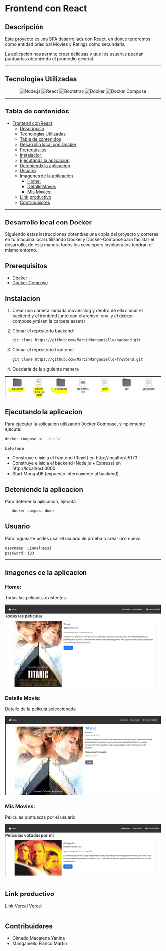 # Frontend con React

## Descripción
Este proyecto es una SPA desarrollada con React, en donde tendremos como entidad principal Movies y Ratings como secundaria.

La aplicacion nos permite crear peliculas y que los usuarios puedan puntuarlas obteniendo el promedio general.

---

## Tecnologías Utilizadas
<p align="center">
  <img src="https://upload.wikimedia.org/wikipedia/commons/d/d9/Node.js_logo.svg" alt="Node.js" width="100" height="100" />
  <img src="https://upload.wikimedia.org/wikipedia/commons/thumb/a/a7/React-icon.svg/1200px-React-icon.svg.png" alt="React" width="100" height="100" />
  <img src="https://upload.wikimedia.org/wikipedia/commons/thumb/b/b2/Bootstrap_logo.svg/2560px-Bootstrap_logo.svg.png" alt="Bootstrap" width="100" height="100" />
  <img src="https://logos-world.net/wp-content/uploads/2021/02/Docker-Symbol.png" alt="Docker" width="130" height="100" />
  <img src="https://ttow0130.pages.labranet.jamk.fi/images/docker-compose-logo.png" alt="Docker Compose" width="100" height="100" />
</p>

---
## Tabla de contenidos

- [Frontend con React](#frontend-con-react)
  - [Descripción](#descripción)
  - [Tecnologías Utilizadas](#tecnologías-utilizadas)
  - [Tabla de contenidos](#tabla-de-contenidos)
  - [Desarrollo local con Docker](#desarrollo-local-con-docker)
  - [Prerequisitos](#prerequisitos)
  - [Instalacion](#instalacion)
  - [Ejecutando la aplicacion](#ejecutando-la-aplicacion)
  - [Deteniendo la aplicacion](#deteniendo-la-aplicacion)
  - [Usuario](#usuario)
  - [Imagenes de la aplicacion](#imagenes-de-la-aplicacion)
    - [Home:](#home)
    - [Detalle Movie:](#detalle-movie)
    - [Mis Movies:](#mis-movies)
  - [Link productivo](#link-productivo)
  - [Contribuidores](#contribuidores)
---
## Desarrollo local con Docker
Siguiendo estas instrucciones obtendras una copia del proyecto y correras en tu maquina local utilizando Docker y Docker-Compose para facilitar el desarrollo, de esta manera todos los developers involucrados tendran el mismo entorno.

## Prerequisitos
- [Docker](https://www.docker.com/)
- [Docker Compose](https://docs.docker.com/compose/)
## Instalacion
1. Crear una carpeta llamada moviesblog y dentro de ella clonar el backend y el frontend junto con el archivo .env. y el docker-compose.yml (en la carpeta assets)
2. Clonar el repositorio backend:

   ```bash
   git clone https://github.com/MartinManganiello/backend.git
   ```
3. Clonar el repositorio frontend:

   ```bash
   git clone https://github.com/MartinManganiello/frontend.git
   ```
4. Quedaria de la siguiente manera
<img src="./assets/carpetas_backend.JPG" alt="Origanizacion carpetas"/>

## Ejecutando la aplicacion
Para ejecutar la aplicacion utilizando Docker Compose, simplemente ejecute:
```bash
docker-compose up --build
```

Esto hara:

* Construye e inicia el frontend (React) en http://localhost:5173
* Construye e inicia el backend (Node.js + Express) en http://localhost:3000
* Start MongoDB (expuesto internamente al backend)

## Deteniendo la aplicacion
Para detener la aplicacion, ejecuta
```bash
   docker-compose down
```

## Usuario

Para loguearte podes usar el usuario de prueba o crear uno nuevo
```
username: LionelMessi
password: 123
```
---

## Imagenes de la aplicacion

### Home:
Todas las peliculas existentes

<img src="./assets/home.JPG" alt="Home"/>

### Detalle Movie:
Detalle de la pelicula seleccionada

<img src="./assets/detalle_movie.JPG" alt="Detalle pelicula"/>

### Mis Movies:
Peliculas puntuadas por el usuario

<img src="./assets/mis_movies.JPG" alt="Mis peliculas"/>

---

## Link productivo
Link Vercel [Vercel](https://frontend-i9dv-8u92hwgkx-martinmanganiellos-projects.vercel.app/).

---

## Contribuidores

- Olmedo Macarena Yanina
- Manganiello Franco Martin

